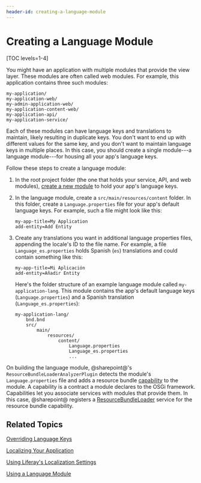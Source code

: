 ```yaml
---
header-id: creating-a-language-module
---
```


# Creating a Language Module

[TOC levels=1-4]

You might have an application with multiple modules that provide the view layer. 
These modules are often called web modules. For example, this application 
contains three such modules: 

    my-application/
    my-application-web/
    my-admin-application-web/
    my-application-content-web/
    my-application-api/
    my-application-service/

Each of these modules can have language keys and translations to maintain, 
likely resulting in duplicate keys. You don't want to end up with different
values for the same key, and you don't want to maintain language keys in 
multiple places. In this case, you should create a single module---a language 
module---for housing all your app's language keys. 

Follow these steps to create a language module: 

1.  In the root project folder (the one that holds your service, API, and web 
    modules), 
    [create a new module](/docs/7-2/reference/-/knowledge_base/r/creating-a-project) 
    to hold your app's language keys. 

2.  In the language module, create a `src/main/resources/content` folder. In 
    this folder, create a `Language.properties` file for your app's default 
    language keys. For example, such a file might look like this: 

    ```properties
    my-app-title=My Application
    add-entity=Add Entity
    ```

3.  Create any translations you want in additional language properties files, 
    appending the locale's ID to the file name. For example, a file 
    `Language_es.properties` holds Spanish (`es`) translations and could contain 
    something like this: 

    ```properties
    my-app-title=Mi Aplicación
    add-entity=Añadir Entity
    ```

    Here's the folder structure of an example language module called 
    `my-application-lang`. This module contains the app's default language keys 
    (`Language.properties`) and a Spanish translation 
    (`Language_es.properties`): 

        my-application-lang/
            bnd.bnd
            src/
                main/
                    resources/
                        content/
                            Language.properties
                            Language_es.properties
                            ...

On building the language module, @sharepoint@'s 
`ResourceBundleLoaderAnalyzerPlugin` detects the module's `Language.properties` 
file and adds a resource bundle 
[capability](http://blog.osgi.org/2015/12/using-requirements-and-capabilities.html) 
to the module. A capability is a contract a module declares to the OSGi 
framework. Capabilities let you associate services with modules that provide 
them. In this case, @sharepoint@ registers a 
[ResourceBundleLoader](@platform-ref@/7.2-latest/javadocs/portal-kernel/com/liferay/portal/kernel/util/ResourceBundleLoader.html) 
service for the resource bundle capability. 

## Related Topics

[Overriding Language Keys](/docs/7-2/customization/-/knowledge_base/c/overriding-language-keys)

[Localizing Your Application](/docs/7-2/frameworks/-/knowledge_base/f/localizing-your-application)

[Using Liferay's Localization Settings](/docs/7-2/frameworks/-/knowledge_base/f/using-liferays-localization-settings)

[Using a Language Module](/docs/7-2/frameworks/-/knowledge_base/f/using-a-language-module)
